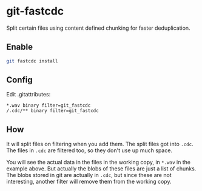 # git-fastcdc

Split certain files using content defined chunking for faster deduplication.

## Enable

```bash
git fastcdc install
```

## Config

Edit .gitattributes:

```
*.wav binary filter=git_fastcdc
/.cdc/** binary filter=git_fastcdc
```

## How

It will split files on filtering when you add them. The split files got into
`.cdc`. The files in `.cdc` are filtered too, so they don't use up much space.

You will see the actual data in the files in the working copy, in `*.wav` in the
example above. But actually the blobs of these files are just a list of chunks.
The blobs stored in git are actually in `.cdc`, but since these are not
interesting, another filter will remove them from the working copy.
